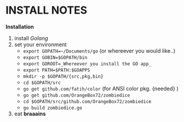 INSTALL NOTES
=============

**Installation**

1. install *Golang*
2. set your environment
   * `export GOPATH=~/Documents/go`   (or whereever you would like..)
   * `export GOBIN=$GOPATH/bin`
   * `export GOROOT=_Whereever you install the GO app_`
   * `export PATH=$PATH:$GOAPPS`
   * `mkdir -p $GOPATH/{src,pkg,bin}`
   * `cd $GOPATH/src`
   * `go get github.com/fatih/color`  (for ANSI color pkg.  {needed} )
   * `go get github.com/OrangeBox72/zombiedice`
   * `cd $GOPATH/src/github.com/OrangeBox72/zombiedice`
   * `go build zombiedice.go`
3. eat **braaains**



